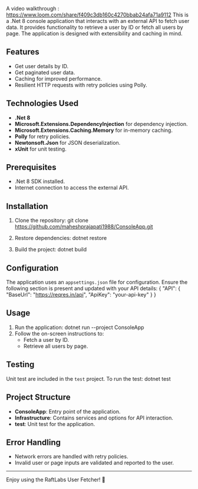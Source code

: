 
A video walkthrough : https://www.loom.com/share/f409c3db160c4270bbab24afa71a9112
This is a .Net 8 console application that interacts with an external API to fetch user data. It provides functionality to retrieve a user by ID or fetch all users by page. The application is designed with extensibility and caching in mind.

## Features

- Get user details by ID.
- Get paginated user data.
- Caching for improved performance.
- Resilient HTTP requests with retry policies using Polly.

## Technologies Used

- **.Net 8**
- **Microsoft.Extensions.DependencyInjection** for dependency injection.
- **Microsoft.Extensions.Caching.Memory** for in-memory caching.
- **Polly** for retry policies.
- **Newtonsoft.Json** for JSON deserialization.
- **xUnit** for unit testing.

## Prerequisites

- .Net 8 SDK installed.
- Internet connection to access the external API.

## Installation

1. Clone the repository: git clone https://github.com/maheshprajapati1988/ConsoleApp.git 

2. Restore dependencies: dotnet restore

3. Build the project: dotnet build
   
## Configuration

The application uses an `appsettings.json` file for configuration. Ensure the following section is present and updated with your API details:
{ "API": { "BaseUrl": "https://reqres.in/api", "ApiKey": "your-api-key" } }

## Usage

1. Run the application: dotnet run --project ConsoleApp
2. Follow the on-screen instructions to:
   - Fetch a user by ID.
   - Retrieve all users by page.

## Testing

Unit test are included in the `test` project. To run the test: dotnet test


## Project Structure

- **ConsoleApp**: Entry point of the application.
- **Infrastructure**: Contains services and options for API interaction.
- **test**: Unit test for the application.

## Error Handling

- Network errors are handled with retry policies.
- Invalid user or page inputs are validated and reported to the user.

---

Enjoy using the RaftLabs User Fetcher! 🚀



   

